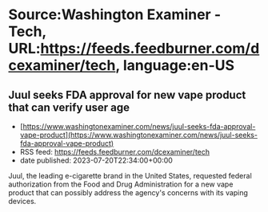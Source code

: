 # Source:Washington Examiner - Tech, URL:https://feeds.feedburner.com/dcexaminer/tech, language:en-US

## Juul seeks FDA approval for new vape product that can verify user age
 - [https://www.washingtonexaminer.com/news/juul-seeks-fda-approval-vape-product](https://www.washingtonexaminer.com/news/juul-seeks-fda-approval-vape-product)
 - RSS feed: https://feeds.feedburner.com/dcexaminer/tech
 - date published: 2023-07-20T22:34:00+00:00

Juul, the leading e-cigarette brand in the United States, requested federal authorization from the Food and Drug Administration for a new vape product that can possibly address the agency's concerns with its vaping devices.

